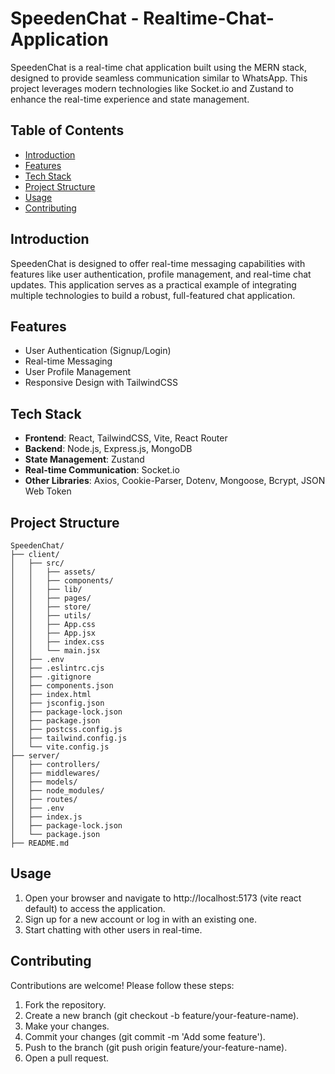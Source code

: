 # SpeedenChat - Realtime-Chat-Application

SpeedenChat is a real-time chat application built using the MERN stack, designed to provide seamless communication similar to WhatsApp. This project leverages modern technologies like Socket.io and Zustand to enhance the real-time experience and state management.

## Table of Contents

- [Introduction](#introduction)
- [Features](#features)
- [Tech Stack](#tech-stack)
- [Project Structure](#project-structure)
- [Usage](#usage)
- [Contributing](#contributing)

## Introduction

SpeedenChat is designed to offer real-time messaging capabilities with features like user authentication, profile management, and real-time chat updates. This application serves as a practical example of integrating multiple technologies to build a robust, full-featured chat application.

## Features

- User Authentication (Signup/Login)
- Real-time Messaging
- User Profile Management
- Responsive Design with TailwindCSS

## Tech Stack

- **Frontend**: React, TailwindCSS, Vite, React Router
- **Backend**: Node.js, Express.js, MongoDB
- **State Management**: Zustand
- **Real-time Communication**: Socket.io
- **Other Libraries**: Axios, Cookie-Parser, Dotenv, Mongoose, Bcrypt, JSON Web Token

## Project Structure

```plaintext
SpeedenChat/
├── client/
│   ├── src/
│   │   ├── assets/
│   │   ├── components/
│   │   ├── lib/
│   │   ├── pages/
│   │   ├── store/
│   │   ├── utils/
│   │   ├── App.css
│   │   ├── App.jsx
│   │   ├── index.css
│   │   └── main.jsx
│   ├── .env
│   ├── .eslintrc.cjs
│   ├── .gitignore
│   ├── components.json
│   ├── index.html
│   ├── jsconfig.json
│   ├── package-lock.json
│   ├── package.json
│   ├── postcss.config.js
│   ├── tailwind.config.js
│   └── vite.config.js
├── server/
│   ├── controllers/
│   ├── middlewares/
│   ├── models/
│   ├── node_modules/
│   ├── routes/
│   ├── .env
│   ├── index.js
│   ├── package-lock.json
│   └── package.json
├── README.md
```

## Usage
1. Open your browser and navigate to http://localhost:5173 (vite react default) to access the application.
2. Sign up for a new account or log in with an existing one.
3. Start chatting with other users in real-time.

## Contributing
Contributions are welcome! Please follow these steps:

1. Fork the repository.
2. Create a new branch (git checkout -b feature/your-feature-name).
3. Make your changes.
4. Commit your changes (git commit -m 'Add some feature').
5. Push to the branch (git push origin feature/your-feature-name).
6. Open a pull request.

